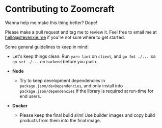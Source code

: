 # Contributing to Zoomcraft

Wanna help me make this thing better? Dope!

Please make a pull request and tag me to review it. Feel free to email me
at <hello@stevenxie.me> if you're not sure where to get started.

Some general guidelines to keep in mind:

- Let's keep things clean. Run `yarn lint` on `client`, and
  `go fmt ./... && go vet ./...` on `backend` before you push.

- **Node**
  - Try to keep development dependencies in `package.json/devDependencies`,
    and only install into `package.json/dependencies` if the library is
    required at run-time for end users.
- **Docker**
  - Please keep the final build slim! Use builder images and copy build
    products from them into the final image.
